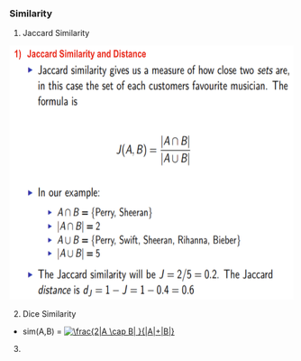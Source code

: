 ### Similarity

1. Jaccard Similarity
<img src="https://github.com/Fannibals/S2/blob/master/pic/Jaccard.png" alt="alt text" width="600" height="450">


2. Dice Similarity
+ sim(A,B) = <a href="https://www.codecogs.com/eqnedit.php?latex=\frac{2|A&space;\cap&space;B|&space;}{|A|&plus;|B|}" target="_blank"><img src="https://latex.codecogs.com/gif.latex?\frac{2|A&space;\cap&space;B|&space;}{|A|&plus;|B|}" title="\frac{2|A \cap B| }{|A|+|B|}" /></a>


3. 
